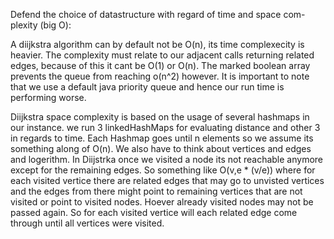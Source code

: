 Defend the choice of datastructure with regard of time and space com-plexity (big O):

A diijkstra algorithm can by default not be O(n), its time complexecity is heavier. The complexity must relate to our 
adjacent calls returning related edges, because of this it cant be O(1) or O(n). The marked boolean array 
prevents the queue from reaching o(n^2) however. It is important to note that we use a default java priority queue 
and hence our run time is performing worse. 

Diijkstra space complexity is based on the usage of several hashmaps in our instance. we run 3 linkedHashMaps for 
evaluating distance and other 3 in regards to time. Each Hashmap goes until n elements so we assume its something 
along of O(n). We also have to think about vertices and edges and logerithm. In Diijstrka once we visited a node
its not reachable anymore except for the remaining edges. So something like O(v,e * (v/e)) where for each visited 
vertice there are related edges that may go to unvisted vertices and the edges from there might point to 
remaining vertices that are not visited or point to visited nodes. Hoever already visited nodes may not be passed
again. So for each visited vertice will each related edge come through until all vertices were visited.